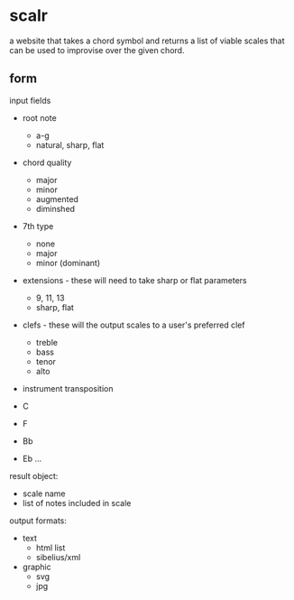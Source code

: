 # scalr

a website that takes a chord symbol and returns a list of viable scales that can
be used to improvise over the given chord.

## form


input fields 

- root note
    - a-g
    - natural, sharp, flat
- chord quality
    - major
    - minor
    - augmented
    - diminshed
- 7th type
    - none
    - major
    - minor (dominant)

- extensions - these will need to take sharp or flat parameters 
     - 9, 11, 13
     - sharp, flat

 - clefs - these will the output scales to a user's preferred clef
    - treble
    - bass
    - tenor
    - alto
 - instrument transposition
  - C
  - F
  - Bb
  - Eb
...

result object:
- scale name
- list of notes included in scale


output formats:
- text
    - html list
    - sibelius/xml
- graphic
    - svg
    - jpg